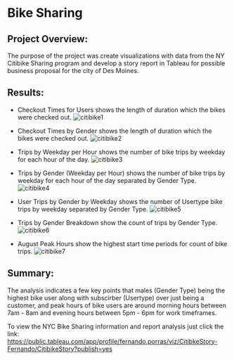 # Bike Sharing

## Project Overview:
The purpose of the project was create visualizations with data from the NY Citibike Sharing program and develop a story report in Tableau for possible business proposal for the city of Des Moines.

## Results:
  - Checkout Times for Users shows the length of duration which the bikes were checked out.
    ![citibike1](https://user-images.githubusercontent.com/92836648/152702180-81a57a0c-07d4-42a8-ac99-e29b27906b80.png)
    
  - Checkout Times by Gender shows the length of duration which the bikes were checked out.
    ![citibike2](https://user-images.githubusercontent.com/92836648/152702185-e7c1d89d-742c-4c05-af27-3d54314f3eb0.png)
    
  - Trips by Weekday per Hour shows the number of bike trips by weekday for each hour of the day.
    ![citibike3](https://user-images.githubusercontent.com/92836648/152702186-5aa23fee-b094-43ee-af15-ac81286b0af3.png)
    
  - Trips by Gender (Weekday per Hour) shows the number of bike trips by weekday for each hour of the day separated by Gender Type.
    ![citibike4](https://user-images.githubusercontent.com/92836648/152702189-30697eb2-cc5e-4443-81b3-af65cea1301e.png)
    
  - User Trips by Gender by Weekday shows the number of Usertype bike trips by weekday separated by Gender Type.
    ![citibike5](https://user-images.githubusercontent.com/92836648/152702190-1f31204e-e5ff-40f6-b80d-f721a493da96.png)
    
  - Trips by Gender Breakdown show the count of trips by Gender Type.
    ![citibike6](https://user-images.githubusercontent.com/92836648/152702193-4de7a082-93aa-40b1-9c78-1bed9ee89be0.png)
    
  - August Peak Hours show the highest start time periods for count of bike trips.
    ![citibike7](https://user-images.githubusercontent.com/92836648/152702194-51bee279-dc26-4388-a025-a478724ba6bb.png)

## Summary:
The analysis indicates a few key points that males (Gender Type) being the highest bike user along with subscirber (Usertype) over just being a customer, and peak hours of bike users are around morning hours between 7am - 8am and evening hours between 5pm - 6pm for work timeframes.

To view the NYC Bike Sharing information and report analysis just click the link:
https://public.tableau.com/app/profile/fernando.porras/viz/CitibkeStory-Fernando/CitibikeStory?publish=yes
